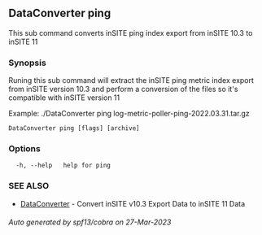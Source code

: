 ## DataConverter ping

This sub command converts inSITE ping index export from inSITE 10.3 to inSITE 11

### Synopsis

Runing this sub command will extract the inSITE ping metric index export from inSITE version 10.3 and perform a conversion of the files so it's compatible with inSITE version 11
  
  Example: ./DataConverter ping log-metric-poller-ping-2022.03.31.tar.gz
	

```
DataConverter ping [flags] [archive]
```

### Options

```
  -h, --help   help for ping
```

### SEE ALSO

* [DataConverter](DataConverter.md)	 - Convert inSITE v10.3 Export Data to inSITE 11 Data

###### Auto generated by spf13/cobra on 27-Mar-2023
